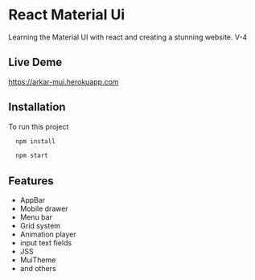 
# React Material Ui

Learning the Material UI with react and creating a stunning website. V-4

## Live Deme
https://arkar-mui.herokuapp.com


## Installation

To run this project

```bash
  npm install
```

  
```bash
  npm start
```
## Features

- AppBar 
- Mobile drawer
- Menu bar
- Grid system
- Animation player
- input text fields
- JSS
- MuiTheme
- and others
